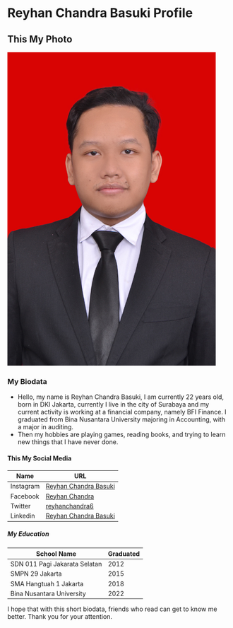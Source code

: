 # Reyhan Chandra Basuki Profile

## This My Photo
![Myphotolocal](crop.jpg)


### My Biodata

- Hello, my name is Reyhan Chandra Basuki, I am currently 22 years old, born in DKI Jakarta, currently I live in the city of Surabaya and my current activity is working at a financial company, namely BFI Finance. I graduated from Bina Nusantara University majoring in Accounting, with a major in auditing.
- Then my hobbies are playing games, reading books, and trying to learn new things that I have never done.

#### This My Social Media 
|Name        |URL                    |
|------------|-----------------------|
|Instagram   |[Reyhan Chandra Basuki](https://instagram.com/reyhanchandrabasuki?igshid=OGQ5ZDc2ODk2ZA%3D%3D&utm_source=qr)|
|Facebook    |[Reyhan Chandra](https://www.facebook.com/profile.php?id=100095401392872&mibextid=9R9pXO)|
|Twitter     |[reyhanchandra6](https://x.com/ReyhanChandra6?t=xc0LJe77zuqExELVcHmX9Q&s=09)|
|Linkedin    |[Reyhan Chandra Basuki](https://www.linkedin.com/in/reyhan-chandra-basuki-37456b1b7/)|

##### My Education

|School Name                  | Graduated|
|-----------------------------|----------|
|SDN 011 Pagi Jakarata Selatan| 2012     |
|SMPN 29 Jakarta              | 2015     |
|SMA Hangtuah 1 Jakarta       | 2018     |
|Bina Nusantara University    | 2022     |

I hope that with this short biodata, friends who read can get to know me better. Thank you for your attention.